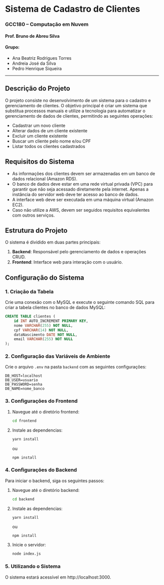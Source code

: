 # Sistema de Cadastro de Clientes

### GCC180 – Computação em Nuvem

#### Prof. Bruno de Abreu Silva

#### Grupo:

- Ana Beatriz Rodrigues Torres
- Andreia José da Silva
- Pedro Henrique Siqueira

---

## Descrição do Projeto

O projeto consiste no desenvolvimento de um sistema para o cadastro e gerenciamento de clientes. O objetivo principal é criar um sistema que substitua processos manuais e utilize a tecnologia para automatizar o gerenciamento de dados de clientes, permitindo as seguintes operações:

- Cadastrar um novo cliente
- Alterar dados de um cliente existente
- Excluir um cliente existente
- Buscar um cliente pelo nome e/ou CPF
- Listar todos os clientes cadastrados

## Requisitos do Sistema

- As informações dos clientes devem ser armazenadas em um banco de dados relacional (Amazon RDS).
- O banco de dados deve estar em uma rede virtual privada (VPC) para garantir que não seja acessado diretamente pela internet. Apenas a instância do servidor web deve ter acesso ao banco de dados.
- A interface web deve ser executada em uma máquina virtual (Amazon EC2).
- Caso não utilize a AWS, devem ser seguidos requisitos equivalentes com outros serviços.

## Estrutura do Projeto

O sistema é dividido em duas partes principais:

1. **Backend**: Responsável pelo gerenciamento de dados e operações CRUD.
2. **Frontend**: Interface web para interação com o usuário.

## Configuração do Sistema

### 1. **Criação da Tabela**

   Crie uma conexão com o MySQL e execute o seguinte comando SQL para criar a tabela clientes no banco de dados MySQL:

   ```sql
   CREATE TABLE clientes (
       id INT AUTO_INCREMENT PRIMARY KEY,
       nome VARCHAR(255) NOT NULL,
       cpf VARCHAR(14) NOT NULL,
       dataNascimento DATE NOT NULL,
       email VARCHAR(255) NOT NULL
   );
   ```

### 2. **Configuração das Variáveis de Ambiente**

   Crie o arquivo `.env` na pasta `backend` com as seguintes configurações:

   ```env
   DB_HOST=localhost
   DB_USER=usuario
   DB_PASSWORD=senha
   DB_NAME=nome_banco
   ```

### 3. **Configurações do Frontend**

   1. Navegue até o diretório frontend:

      ```bash
      cd frontend
      ```

   2. Instale as dependencias:

      ```bash
      yarn install
      ```

      ou

      ```bash
      npm install
      ```

### 4. **Configurações do Backend**

   Para iniciar o backend, siga os seguintes passos:

   1. Navegue até o diretório backend:

      ```bash
      cd backend
      ```

   2. Instale as dependencias:

      ```
      yarn install
      ```

      ou

      ```bash
      npm install
      ```

   3. Inicie o servidor:

      ```bash
      node index.js
      ```

### 5. **Utilizando o Sistema**

   O sistema estará acessível em http://localhost:3000.
